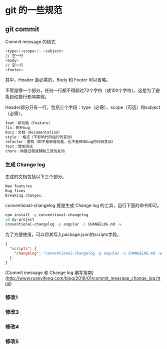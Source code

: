 # git 的一些规范

## git commit

Commit message 的格式

```bash
<type>(<scope>): <subject>
// 空一行
<body>
// 空一行
<footer>
```

其中，Header 是必需的，Body 和 Footer 可以省略。

不管是哪一个部分，任何一行都不得超过72个字符（或100个字符）。这是为了避免自动换行影响美观。

Header部分只有一行，包括三个字段：type（必需）、scope（可选）和subject（必需）。

```bash
feat：新功能（feature）
fix：修补bug
docs：文档（documentation）
style： 格式（不影响代码运行的变动）
refactor：重构（即不是新增功能，也不是修改bug的代码变动）
test：增加测试
chore：构建过程或辅助工具的变动

```

### 生成 Change log

生成的文档包括以下三个部分。

```bash
New features
Bug fixes
Breaking changes.
```

conventional-changelog 就是生成 Change log 的工具，运行下面的命令即可。

```bash
npm install -g conventional-changelog
cd my-project
conventional-changelog -p angular -i CHANGELOG.md -w

```

为了方便使用，可以将其写入package.json的scripts字段。

```json
{
  "scripts": {
    "changelog": "conventional-changelog -p angular -i CHANGELOG.md -w -r 0"
  }
}
```

[Commit message 和 Change log 编写指南]
(http://www.ruanyifeng.com/blog/2016/01/commit_message_change_log.html)

### 修改1

### 修改3

### 修改4

### 修改5
